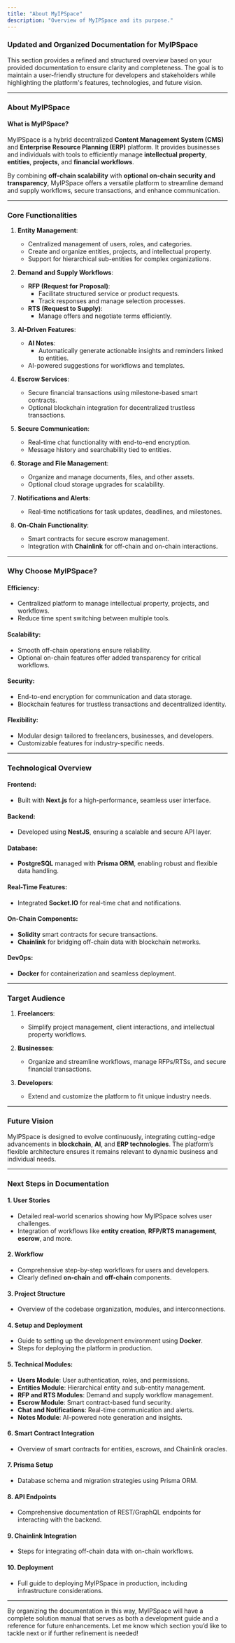 ```yaml
---
title: "About MyIPSpace"
description: "Overview of MyIPSpace and its purpose."
---
```

### **Updated and Organized Documentation for MyIPSpace**

This section provides a refined and structured overview based on your provided documentation to ensure clarity and completeness. The goal is to maintain a user-friendly structure for developers and stakeholders while highlighting the platform's features, technologies, and future vision.

---

### **About MyIPSpace**

#### **What is MyIPSpace?**
MyIPSpace is a hybrid decentralized **Content Management System (CMS)** and **Enterprise Resource Planning (ERP)** platform. It provides businesses and individuals with tools to efficiently manage **intellectual property**, **entities**, **projects**, and **financial workflows**. 

By combining **off-chain scalability** with **optional on-chain security and transparency**, MyIPSpace offers a versatile platform to streamline demand and supply workflows, secure transactions, and enhance communication.

---

### **Core Functionalities**

1. **Entity Management**:
   - Centralized management of users, roles, and categories.
   - Create and organize entities, projects, and intellectual property.
   - Support for hierarchical sub-entities for complex organizations.

2. **Demand and Supply Workflows**:
   - **RFP (Request for Proposal)**:
     - Facilitate structured service or product requests.
     - Track responses and manage selection processes.
   - **RTS (Request to Supply)**:
     - Manage offers and negotiate terms efficiently.

3. **AI-Driven Features**:
   - **AI Notes**:
     - Automatically generate actionable insights and reminders linked to entities.
   - AI-powered suggestions for workflows and templates.

4. **Escrow Services**:
   - Secure financial transactions using milestone-based smart contracts.
   - Optional blockchain integration for decentralized trustless transactions.

5. **Secure Communication**:
   - Real-time chat functionality with end-to-end encryption.
   - Message history and searchability tied to entities.

6. **Storage and File Management**:
   - Organize and manage documents, files, and other assets.
   - Optional cloud storage upgrades for scalability.

7. **Notifications and Alerts**:
   - Real-time notifications for task updates, deadlines, and milestones.

8. **On-Chain Functionality**:
   - Smart contracts for secure escrow management.
   - Integration with **Chainlink** for off-chain and on-chain interactions.

---

### **Why Choose MyIPSpace?**

#### **Efficiency**:
- Centralized platform to manage intellectual property, projects, and workflows.
- Reduce time spent switching between multiple tools.

#### **Scalability**:
- Smooth off-chain operations ensure reliability.
- Optional on-chain features offer added transparency for critical workflows.

#### **Security**:
- End-to-end encryption for communication and data storage.
- Blockchain features for trustless transactions and decentralized identity.

#### **Flexibility**:
- Modular design tailored to freelancers, businesses, and developers.
- Customizable features for industry-specific needs.

---

### **Technological Overview**

#### **Frontend**:
- Built with **Next.js** for a high-performance, seamless user interface.

#### **Backend**:
- Developed using **NestJS**, ensuring a scalable and secure API layer.

#### **Database**:
- **PostgreSQL** managed with **Prisma ORM**, enabling robust and flexible data handling.

#### **Real-Time Features**:
- Integrated **Socket.IO** for real-time chat and notifications.

#### **On-Chain Components**:
- **Solidity** smart contracts for secure transactions.
- **Chainlink** for bridging off-chain data with blockchain networks.

#### **DevOps**:
- **Docker** for containerization and seamless deployment.

---

### **Target Audience**

1. **Freelancers**:
   - Simplify project management, client interactions, and intellectual property workflows.

2. **Businesses**:
   - Organize and streamline workflows, manage RFPs/RTSs, and secure financial transactions.

3. **Developers**:
   - Extend and customize the platform to fit unique industry needs.

---

### **Future Vision**

MyIPSpace is designed to evolve continuously, integrating cutting-edge advancements in **blockchain**, **AI**, and **ERP technologies**. The platform’s flexible architecture ensures it remains relevant to dynamic business and individual needs.

---

### **Next Steps in Documentation**

#### **1. User Stories**
   - Detailed real-world scenarios showing how MyIPSpace solves user challenges.
   - Integration of workflows like **entity creation**, **RFP/RTS management**, **escrow**, and more.

#### **2. Workflow**
   - Comprehensive step-by-step workflows for users and developers.
   - Clearly defined **on-chain** and **off-chain** components.

#### **3. Project Structure**
   - Overview of the codebase organization, modules, and interconnections.

#### **4. Setup and Deployment**
   - Guide to setting up the development environment using **Docker**.
   - Steps for deploying the platform in production.

#### **5. Technical Modules**:
   - **Users Module**: User authentication, roles, and permissions.
   - **Entities Module**: Hierarchical entity and sub-entity management.
   - **RFP and RTS Modules**: Demand and supply workflow management.
   - **Escrow Module**: Smart contract-based fund security.
   - **Chat and Notifications**: Real-time communication and alerts.
   - **Notes Module**: AI-powered note generation and insights.

#### **6. Smart Contract Integration**
   - Overview of smart contracts for entities, escrows, and Chainlink oracles.

#### **7. Prisma Setup**
   - Database schema and migration strategies using Prisma ORM.

#### **8. API Endpoints**
   - Comprehensive documentation of REST/GraphQL endpoints for interacting with the backend.

#### **9. Chainlink Integration**
   - Steps for integrating off-chain data with on-chain workflows.

#### **10. Deployment**
   - Full guide to deploying MyIPSpace in production, including infrastructure considerations.

---

By organizing the documentation in this way, MyIPSpace will have a complete solution manual that serves as both a development guide and a reference for future enhancements. Let me know which section you’d like to tackle next or if further refinement is needed!